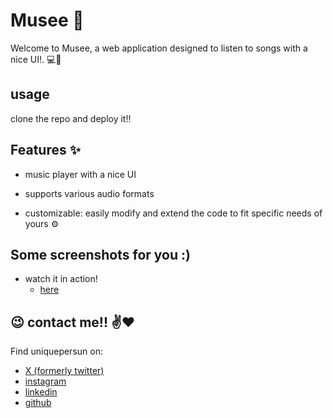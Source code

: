 # Musee :art:
Welcome to Musee, a web application designed to listen to songs with a nice UI!. :computer::iphone:


## usage
clone the repo and deploy it!!

##  Features :sparkles:
- music player with a nice UI

- supports various audio formats

- customizable: easily modify and extend the code to fit specific needs of yours :gear:


 
## Some screenshots for you :)
- watch it in action!
    - [here](https://github.com/user-attachments/assets/fbf09ef8-883a-47f1-9164-afcc79c676c1)
 


## :wink: contact me!! :v::heart:
Find uniquepersun on: 
- [X (formerly twitter)](https://x.com/uniquepersun) <br>
- [instagram](https://instagram.com/uniquepersun) <br>
-  [linkedin](https://https://www.linkedin.com/in/abhay-tomar-53218530b)<br>
- [github](https://github.com/uniquepersun)<br>


